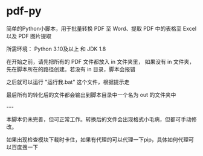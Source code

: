 # pdf-py
<p>简单的Python小脚本，用于批量转换 PDF 至 Word、提取 PDF 中的表格至 Excel 以及 PDF 图片提取</p>
<p>所需环境： Python 3.10及以上 和 JDK 1.8</p>
<p>在开始之前，请先把所有的 PDF 文件都放入 in 文件夹里， 如果没有 in 文件夹，先在脚本所在的路径创建。若没有 in 目录，脚本会报错</p>
<p>之后就可以运行 "运行我.bat" 这个文件，根据提示走</p>
<p>最后所有的转化后的文件都会输出到脚本目录中一个名为 out 的文件夹中</p>
---
<p>本脚本仍未完善，但可正常工作。转换后的文件会出现格式小毛病，但都可手动修改。</p>
<p>如果出现检查模块下载时卡住，如果有代理的可以代理一下pip，具体如何代理可以百度搜一下</p>
